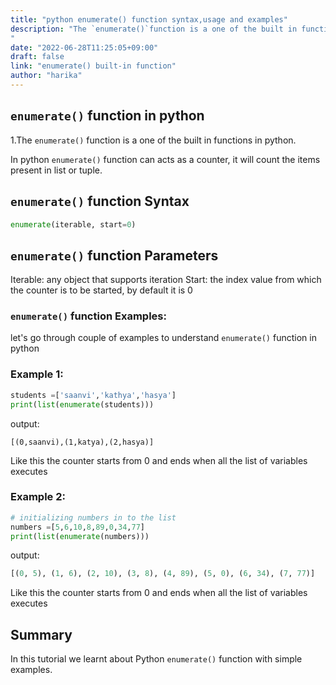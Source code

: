 ```yaml
---
title: "python enumerate() function syntax,usage and examples"
description: "The `enumerate()`function is a one of the built in functions in python
"
date: "2022-06-28T11:25:05+09:00"
draft: false
link: "enumerate() built-in function"
author: "harika"
---
```


## `enumerate()` function in python

1.The `enumerate()` function is a one of the built in functions in python.

In python `enumerate()` function can acts as a counter, it will count the items present in list or tuple.

## `enumerate()` function Syntax

```python
enumerate(iterable, start=0)
```
## `enumerate()` function Parameters

Iterable: any object that supports iteration
Start: the index value from which the counter is to be started, by default it is 0

### `enumerate()` function Examples:

let's go through couple of examples to understand `enumerate()` function in python

### Example 1:

```python
students =['saanvi','kathya','hasya']
print(list(enumerate(students)))
```
output:
```
[(0,saanvi),(1,katya),(2,hasya)]
```
Like this the counter starts from 0 and ends when all the list of variables executes

### Example 2:

```python
# initializing numbers in to the list
numbers =[5,6,10,8,89,0,34,77]
print(list(enumerate(numbers)))
```
output:

```python
[(0, 5), (1, 6), (2, 10), (3, 8), (4, 89), (5, 0), (6, 34), (7, 77)]
```
Like this the counter starts from 0 and ends when all the list of variables executes

## Summary
In this tutorial we learnt about Python `enumerate()` function with simple examples.
